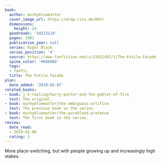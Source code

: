 ```yaml
---
book:
  author: murkybluematter
  cover_image_url: https://drop.rixx.de/D0Y/
  dimensions:
    height: 24
  goodreads: '34213118'
  pages: 1901
  publication_year: null
  series: Rigel Black
  series_position: '4'
  source: https://www.fanfiction.net/s/11911497/1/The-Futile-Facade
  spine_color: '#888888'
  tags:
  - fanfic
  title: The Futile Facade
plan:
  date_added: '2019-02-07'
related_books:
- book: j-k-rowling/harry-potter-and-the-goblet-of-fire
  text: The original.
- book: murkybluematter/the-ambiguous-artifice
  text: The previous book in the series.
- book: murkybluematter/the-pureblood-pretense
  text: The first book in the series.
review:
  date_read:
  - 2019-02-08
  rating: 3
---
```


More place-switching, but with people growing up and increasingly high stakes.

